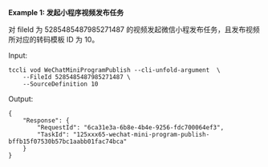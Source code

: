 **Example 1: 发起小程序视频发布任务**

对 fileId 为 5285485487985271487 的视频发起微信小程发布任务，且发布视频所对应的转码模板 ID 为 10。

Input: 

```
tccli vod WeChatMiniProgramPublish --cli-unfold-argument  \
    --FileId 5285485487985271487 \
    --SourceDefinition 10
```

Output: 
```
{
    "Response": {
        "RequestId": "6ca31e3a-6b8e-4b4e-9256-fdc700064ef3",
        "TaskId": "125xxx65-wechat-mini-program-publish-bffb15f07530b57bc1aabb01fac74bca"
    }
}
```

